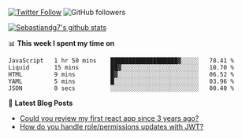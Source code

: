<!--
[![visitors](https://visitor-badge.glitch.me/badge?page_id=sebastiandg7.sebastiandg7)](https://github.com/sebastiandg7)
-->
[![Twitter Follow](https://img.shields.io/twitter/follow/sebastiandg7?style=social&label=Follow)](https://twitter.com/sebastiandg7)
![GitHub followers](https://img.shields.io/github/followers/sebastiandg7?label=Follow&style=social)

[![Sebastiandg7's github stats](https://github-readme-stats.vercel.app/api?username=sebastiandg7)](https://github.com/anuraghazra/github-readme-stats)

📊 **This week I spent my time on**
<!--START_SECTION:waka-->
```text
JavaScript   1 hr 50 mins    ███████████████████▓░░░░░   78.41 % 
Liquid       15 mins         ██▓░░░░░░░░░░░░░░░░░░░░░░   10.70 % 
HTML         9 mins          █▓░░░░░░░░░░░░░░░░░░░░░░░   06.52 % 
YAML         5 mins          █░░░░░░░░░░░░░░░░░░░░░░░░   03.96 % 
JSON         0 secs          ░░░░░░░░░░░░░░░░░░░░░░░░░   00.40 % 
```
<!--END_SECTION:waka-->

📕 **Latest Blog Posts**
<!-- BLOG-POST-LIST:START -->
- [Could you review my first react app since 3 years ago?](https://dev.to/sebastiandg7/could-you-review-my-first-react-app-since-3-years-ago-3nbh)
- [How do you handle role/permissions updates with JWT?](https://dev.to/sebastiandg7/how-do-you-handle-role-permissions-updates-with-jwt-3778)
<!-- BLOG-POST-LIST:END -->
